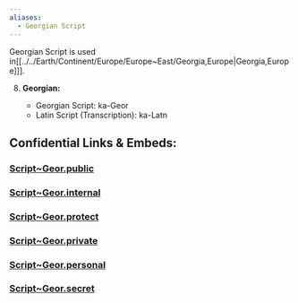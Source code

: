 ```yaml
---
aliases:
  - Georgian Script
---
```

Georgian Script is used in[[../../Earth/Continent/Europe/Europe~East/Georgia,Europe|Georgia,Europe]]]. 

8. **Georgian:**
    
    - Georgian Script: ka-Geor
    - Latin Script (Transcription): ka-Latn


## Confidential Links & Embeds: 

### [Script~Geor.public](/_public\Language\Scripts/Script~Geor.public.md) 

### [Script~Geor.internal](/_internal\Language\Scripts/Script~Geor.internal.md) 

### [Script~Geor.protect](/_protect\Language\Scripts/Script~Geor.protect.md) 

### [Script~Geor.private](/_private\Language\Scripts/Script~Geor.private.md) 

### [Script~Geor.personal](/_personal\Language\Scripts/Script~Geor.personal.md) 

### [Script~Geor.secret](/_secret\Language\Scripts/Script~Geor.secret.md)

